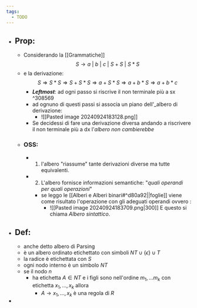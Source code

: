 ```yaml
---
tags:
  - TODO
---
```


- ## Prop:
	- Considerando la [[Grammatiche]] $$S\to a\ |\ b\ |\ c\ |\ S+S\ |\ S*S$$
	-  e la derivazione:$$S \Rightarrow S*S \Rightarrow S+S*S \Rightarrow a+S*S \Rightarrow a+b*S \Rightarrow a+b * c$$
		- ___Leftmost___: ad ogni passo si riscrive il non terminale più a sx   ^308569
		- ad ognuno di questi passi si associa un piano dell'_albero di derivazione:
			-  ![[Pasted image 20240924183128.png]]
		- Se decidessi di fare una derivazione diversa andando a riscrivere il non terminale più a dx l'_albero non cambierebbe_
	- ### OSS:
		- 1) l'albero "riassume" tante derivazioni diverse ma tutte equivalenti.
		- 2) L'albero fornisce informazioni semantiche: "_quali operandi per quali operazioni_"
			- se leggo le [[Alberi e Alberi binari#^d80a92||foglie]] viene come risultato l'operazione con gli adeguati operandi ovvero :
				- ![[Pasted image 20240924183709.png|300]]
				  E questo si chiama _Albero sintattico_.
- ## Def:
	- anche detto albero di Parsing
	- è un albero ordinato etichettato con simboli $NT \cup \{\epsilon\}\cup T$ 
	- la radice è etichettata con $S$
	- ogni nodo interno è un simbolo $NT$
	- se il nodo $n$
		- ha etichetta $A\in NT$ e i figli sono nell'ordine $m_{1},...m_{k}$ con etichetta $x_{1},...,x_{k}$ allora 
			- $A\to x_{1},...,x_{k}$ è una regola di $R$
- 